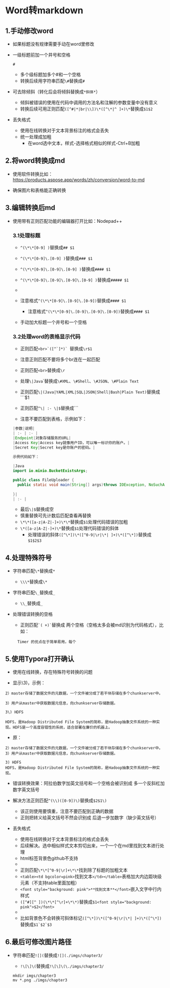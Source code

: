 # Word转markdown

## 1.手动修改word

* 如果标题没有规律需要手动在word里修改

* 一级标题前加一个井号和空格

   ```
   # 
   ```

   * 多个级标题加多个#和一个空格
   * 转换后续用字符串匹配`\#`替换成`#`

* 可去除倾斜（转化后会将倾斜替换成`*斜体*`）

    * 倾斜被错误的使用在代码中调用的方法名和注解的参数变量中没有意义
    * 转换后续可用正则匹配`([^#|*|br|\\])\*([^\*|^ ]+)\*`替换成`$1$2`

* 丢失格式

  * 使用在线转换对于文本背景标注的格式会丢失
  * 统一处理成加粗
    * 在word选中文本，样式-选择格式相似的样式-Ctrl+B加粗



## 2.将word转换成md

 * 使用软件转换比如：<https://products.aspose.app/words/zh/conversion/word-to-md>

 * 确保图片和表格能正确转换

## 3.编辑转换后md

* 使用带有正则匹配功能的编辑器打开比如：Nodepad++

  ### 3.1处理标题

  * `^(\*\*[0-9] )`替换成`## $1`
  * `^(\*\*[0-9]\.[0-9] )`替换成`### $1`
  * `^(\*\*[0-9]\.[0-9]\.[0-9] )`替换成`#### $1`
  * `^(\*\*[0-9]\.[0-9]\.[0-9]\.[0-9] )`替换成`##### $1`
  *
  * 注意格式`^(\*\*[0-9]\.[0-9]\.[0-9])`替换成`#### $1`
    * 注意格式`^(\*\*[0-9]\.[0-9]\.[0-9]\.[0-9])`替换成`#### $1`

  * 手动加大标题一个井号和一个空格

  ### 3.2处理word的表格显示代码

  * 正则匹配```<br>`([^`]*)` ```替换成`\r$1`
  * 注意正则匹配不要将多个br连在一起匹配
  * 正则匹配`<br>`替换成`\r`
  * 处理`\|Java`\`替换成`\#XML`、`\#Shell`、`\#JSON`、`\#Plain Text`
  * 正则匹配`\|(Java|YAML|XML|SQL|JSON|Shell|Bash|Plain Text)`替换成```$1

  * 正则匹配`^\| :- \|$`替换成```
  * 注意不要匹配到表格，示例如下：

  ```java
  |参数|说明|
  | :- | :- |
  |Endpoint|对象存储服务的URL|
  |Access Key|Access key就像用户ID，可以唯一标识你的账户。|
  |Secret Key|Secret key是你账户的密码。|
  
  示例代码如下：
  	
  |Java
  import io.minio.BucketExistsArgs;
  
  public class FileUploader {
    public static void main(String[] args)throws IOException, NoSuchAlgorithmException, InvalidKeyException {
  	
  }|
  | :- |
  ```

  * 最后`\|$`替换成空
  * 慎重替换可先计数后匹配查看再替换
  * `\*\*([a-z|A-Z|-]+)\*\*`替换成`$1`处理代码错误的加粗
  * `\*([a-z|A-Z|-]+)\*`替换成`$1`处理代码错误的斜体
    * 处理错误的斜体`([^\*])\*([^0-9|\r|\*| ]+)\*([^\*])`替换成`$1$2$3`

## 4.处理特殊符号

* 字符串匹配`\*`替换成`*`

  * `\\\*`替换成`\*`

* 字符串匹配`\_`替换成`_`

  * `\\_`替换成`_`

* 处理错误转换的空格

  * 正则匹配``` `( +)` ```替换成  两个空格（空格太多会被md识别为代码格式），比如：

  ```
  	Timer 的优点在于简单易用，每个
  ```

## 5.使用Typora打开确认

* 使用在线转换，存在特殊符号转换的问题

* 显示\3)，示例：

```
2）master存储了数据文件的元数据，一个文件被分成了若干块存储在多个chunkserver中。

3）用户从master中获取数据元信息，向chunkserver存储数据。

3\) HDFS

HDFS，是Hadoop Distributed File System的简称，是Hadoop抽象文件系统的一种实现。HDFS是一个高度容错性的系统，适合部署在廉价的机器上。
```

* 原：

```
2）master存储了数据文件的元数据，一个文件被分成了若干块存储在多个chunkserver中。
3）用户从master中获取数据元信息，向chunkserver存储数据。

3) HDFS
HDFS，是Hadoop Distributed File System的简称，是Hadoop抽象文件系统的一种实现。
```

* 错误转换效果：阿拉伯数字加英文括号和一个空格会被识别成 多一个反斜杠加数字英文括号

* 解决方法正则匹配`^(\\)([0-9])\)`替换成`$2$1\)`
  * 该正则使用要慎重，注意不要匹配到正确的数据
  * 正则把转义给英文括号不然会识别成 后退一步加数字（缺少英文括号）
* 丢失格式
  * 使用在线转换对于文本背景标注的格式会丢失
  * 后续解决。选中相似样式文本剪切出来，一个一个在md里找到文本进行处理
  * html标签背景色github不支持
  * 
  * 正则匹配`\*\*[^0-9|\r]+\*\*`找到除了标题的加粗文本
  * `<table><td bgcolor=pink>`找到文本`</td></table>`表格加大内边距块级元素（不支持table里面加粗）
  * `<font style="background: pink">**找到文本**</font>`嵌入文字中行内样式
  * `([^#][^ ])(\*\*[^\r]+\*\*)`替换成`$1<font style="background: pink">$2</font>`
  * 
  * 比如背景色不会转换可斜体标记`([^\*])\*([^0-9|\r|\*| ]+)\*([^\*])`替换成``$1`$2`$3``


## 6.最后可修改图片路径

* 字符串匹配`![](`替换成`![](./imgs/chapter3/`

  * `!\[\]\(`替换成`!\[\]\(\./imgs/chapter3/`
  
  ```shell
  mkdir imgs/chapter3
  mv *.png ./imgs/chapter3
  ```
  
  
